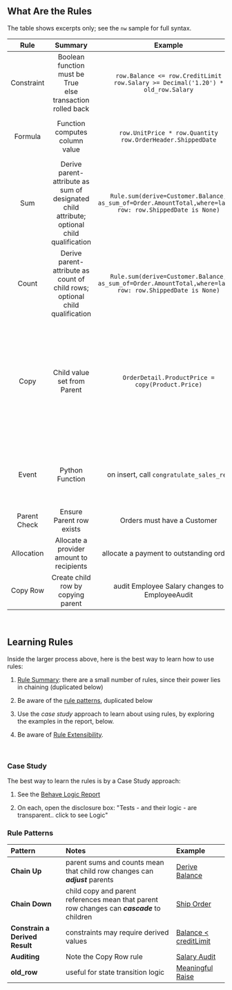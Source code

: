 
## What Are the Rules
The table shows excerpts only; see the ```nw``` sample for full syntax.

| Rule | Summary   | Example | Notes |
| :-------------: |:-------------:| :-----:| :-----:|
| Constraint     | Boolean function must be True<br>else transaction rolled back | ```row.Balance <= row.CreditLimit```<br>```row.Salary >= Decimal('1.20') * old_row.Salary``` | Multi-field<br>```old_row``` |
| Formula | Function computes column value | ```row.UnitPrice * row.Quantity```<br>```row.OrderHeader.ShippedDate``` | lambda, or function<br>Parent ```(OrderHeader)``` references |
| Sum | Derive parent-attribute as sum of designated child attribute; optional child qualification | ```Rule.sum(derive=Customer.Balance, as_sum_of=Order.AmountTotal,where=lambda row: row.ShippedDate is None)``` | Parent attribute can be hybrid (virtual)<br>scalable: pruning, adjustment |
| Count | Derive parent-attribute as count of child rows; optional child qualification | ```Rule.sum(derive=Customer.Balance, as_sum_of=Order.AmountTotal,where=lambda row: row.ShippedDate is None)``` | Parent attribute can be hybrid (virtual)<br>scalable: pruning, adjustment |
| Copy      | Child value set from Parent     | ```OrderDetail.ProductPrice = copy(Product.Price)``` | Unlike formula references, parent changes are not propagated<br>e.g, Order totals for Monday are not affected by a Tuesday price increase |
| Event      | Python Function    | on insert, call ```congratulate_sales_rep``` | See [Extensibility](../Logic-Why/#extend-python) for a information on early, row and commit events |
| Parent Check      | Ensure Parent row exists | Orders must have a Customer | See [Referential Integrity](https://github.com/valhuber/LogicBank/wiki/Referential-Integrity) |
| Allocation      | Allocate a provider amount to recipients | allocate a payment to outstanding orders | See [Allocation](https://github.com/valhuber/LogicBank/wiki/Sample-Project---Allocation) for an example |
| Copy Row      | Create child row by copying parent | audit Employee Salary changes to EmployeeAudit | See [Rule Extensibility](https://github.com/valhuber/LogicBank/wiki/Rule-Extensibility) |

&nbsp;


## Learning Rules

Inside the larger process above, here is the best way to learn how to use rules:

1. [Rule Summary](https://github.com/valhuber/LogicBank/wiki/Examples): there are a small number of rules, since their power lies in chaining (duplicated below)

2. Be aware of the [rule patterns](https://github.com/valhuber/LogicBank/wiki/Rule-Summary#rule-patterns), duplicated below

3. Use the _case study_ approach to learn about using rules, by exploring the examples in the report, below.

4. Be aware of [Rule Extensibility](https://github.com/valhuber/LogicBank/wiki/Rule-Extensibility).

&nbsp;&nbsp;


### Case Study

The best way to learn the rules is by a Case Study approach:

1. See the [Behave Logic Report](../Behave-Logic-Report)

2. On each, open the disclosure box: "Tests - and their logic - are transparent.. click to see Logic"

### Rule Patterns

| Pattern | Notes | Example
| :------------- | :-----| :---- |
| **Chain Up** | parent sums and counts mean that child row changes can ***adjust*** parents | [Derive Balance](../Behave-Logic-Report/#scenario-bad-order-custom-service)
| **Chain Down** | child copy and parent references mean that parent row changes can ***cascade*** to children | [Ship Order](../Behave-Logic-Report/#scenario-set-shipped-adjust-logic-reuse) 
| **Constrain a Derived Result** | constraints may require derived values | [Balance < creditLimit](../Behave-Logic-Report/#scenario-bad-order-custom-service)
| **Auditing** | Note the Copy Row rule | [Salary Audit](../Behave-Logic-Report/#scenario-audit-salary-change)
| **old_row** | useful for state transition logic | [Meaningful Raise](../Behave-Logic-Report/#scenario-audit-salary-change)

&nbsp;&nbsp;

